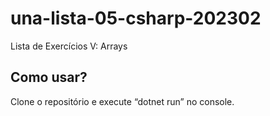# una-lista-05-csharp-202302
Lista de Exercícios V: Arrays
## Como usar?
Clone o repositório e execute “dotnet run” no console.